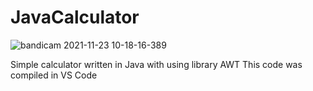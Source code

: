 # JavaCalculator

![bandicam 2021-11-23 10-18-16-389](https://user-images.githubusercontent.com/73072904/142974676-c2f21142-1608-430c-baa8-2fd7b6b3bf04.jpg)

Simple calculator written in Java with using library AWT 
This code was compiled in VS Code
